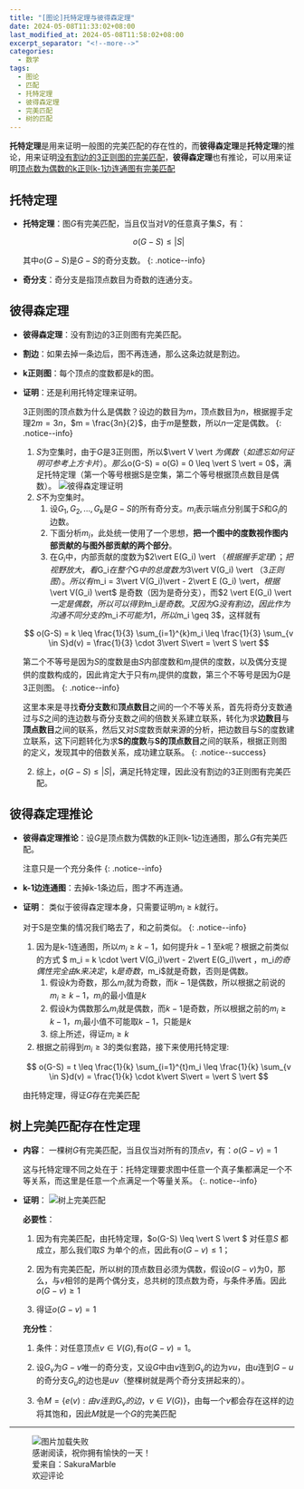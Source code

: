 ```yaml
---
title: "[图论]托特定理与彼得森定理"
date: 2024-05-08T11:33:02+08:00
last_modified_at: 2024-05-08T11:58:02+08:00
excerpt_separator: "<!--more-->"
categories:
  - 数学
tags:
  - 图论
  - 匹配
  - 托特定理
  - 彼得森定理
  - 完美匹配
  - 树的匹配
---
```

**托特定理**是用来证明一般图的完美匹配的存在性的，而**彼得森定理**是**托特定理**的推论，用来证明<u>没有割边的3正则图的完美匹配</u>，**彼得森定理**也有推论，可以用来证明<u>顶点数为偶数的k正则k-1边连通图有完美匹配</u>
<!--more-->
## 托特定理
- **托特定理**：图$G$有完美匹配，当且仅当对$V$的任意真子集$S$，有：
  
  $$
  o(G-S) \leq |S|
  $$

  其中$o(G-S)$是$G-S$的奇分支数。
  {: .notice--info}
- **奇分支**：奇分支是指顶点数目为奇数的连通分支。

## 彼得森定理
- **彼得森定理**：没有割边的3正则图有完美匹配。
- **割边**：如果去掉一条边后，图不再连通，那么这条边就是割边。
- **k正则图**：每个顶点的度数都是k的图。
- **证明**：还是利用托特定理来证明。
  
  3正则图的顶点数为什么是偶数？设边的数目为$m$，顶点数目为$n$，根据握手定理$2m = 3n$，$m = \frac{3n}{2}$，由于$m$是整数，所以$n$一定是偶数。
  {: .notice--info}

  1. $S$为空集时，由于$G$是3正则图，所以$\vert V \vert $为偶数（如遗忘如何证明可参考上方卡片）。那么$o(G-S) = o(G) = 0 \leq  \vert S \vert = 0$，满足托特定理（第一个等号根据S是空集，第二个等号根据顶点数目是偶数）。
  ![彼得森定理证明](/sakuramarble/assets/post-pictures/2024-05-08-[图论]托特定理与彼得森定理/彼得森定理证明.png)
  1. $S$不为空集时。
     1. 设$G_1,G_2,...,G_k$是$G-S$的所有奇分支。$m_i$表示端点分别属于$S$和$G_i$的边数。
     2. 下面分析$m_i$，此处统一使用了一个思想，**把一个图中的度数视作图内部贡献的与图外部贡献的两个部分**。
     3. 在$G_i$中，内部贡献的度数为$2\vert E(G_i) \vert $（根据握手定理）；把视野放大，看$G_i$在整个$G$中的总度数为$3\vert V(G_i) \vert $（3正则图）。所以有$m_i = 3\vert V(G_i)\vert - 2\vert E (G_i) \vert$，根据$\vert V(G_i) \vert$ 是奇数（因为是奇分支），而$2 \vert E(G_i) \vert $一定是偶数，所以可以得到$m_i$是奇数。又因为$G$没有割边，因此作为沟通不同分支的$m_i$不可能为1，所以$m_i \geq 3$，这样就有
   
    $$
    o(G-S) = k \leq \frac{1}{3} \sum_{i=1}^{k}m_i \leq \frac{1}{3} \sum_{v \in S}d(v) = \frac{1}{3} \cdot 3\vert S\vert  = \vert S \vert
    $$

    第二个不等号是因为$S$的度数是由$S$内部度数和$m_i$提供的度数，以及偶分支提供的度数构成的，因此肯定大于只有$m_i$提供的度数，第三个不等号是因为$G$是3正则图。
    {: .notice--info}

    这里本来是寻找**奇分支数**和**顶点数目**之间的一个不等关系，首先将奇分支数通过与$S$之间的连边数与奇分支数之间的倍数关系建立联系，转化为求**边数目**与**顶点数目**之间的联系，然后又对$S$度数贡献来源的分析，把边数目与S的度数建立联系，这下问题转化为求**S的度数**与**S的顶点数目**之间的联系，根据正则图的定义，发现其中的倍数关系，成功建立联系。
    {: .notice--success}

  2. 综上，$o(G-S) \leq \vert S \vert$，满足托特定理，因此没有割边的3正则图有完美匹配。

## 彼得森定理推论
- **彼得森定理推论**：设$G$是顶点数为偶数的k正则k-1边连通图，那么$G$有完美匹配。
  
  注意只是一个充分条件
  {: .notice--info}

- **k-1边连通图**：去掉k-1条边后，图才不再连通。
- **证明**：
  类似于彼得森定理本身，只需要证明$m_i \geq k$就行。

  对于S是空集的情况我们略去了，和之前类似。
  {: .notice--info}

  1. 因为是k-1连通图，所以$m_i \geq k-1$，如何提升$k-1$ 至$k$呢？根据之前类似的方式 $ m_i = k \cdot \vert V(G_i)\vert  - 2\vert E(G_i)\vert $，$m_i$的奇偶性完全由$k$来决定，$k$是奇数，$m_i$就是奇数，否则是偶数。
     1. 假设$k$为奇数，那么$m_i$就为奇数，而$k-1$是偶数，所以根据之前说的$m_i \geq k-1$，$m_i$的最小值是$k$
     2. 假设$k$为偶数那么$m_i$就是偶数，而$k-1$是奇数，所以根据之前的$m_i \geq k-1$，$m_i$最小值不可能取$k-1$，只能是$k$
     3. 综上所述，得证$m_i \geq k$
  2. 根据之前得到$m_i \geq 3$的类似套路，接下来使用托特定理:
   
  $$
  o(G-S) = t \leq \frac{1}{k} \sum_{i=1}^{t}m_i \leq \frac{1}{k} \sum_{v \in S}d(v) = \frac{1}{k} \cdot k\vert S\vert  = \vert S \vert
  $$

  由托特定理，得证$G$存在完美匹配

## 树上完美匹配存在性定理
- **内容**：
  一棵树$G$有完美匹配，当且仅当对所有的顶点$v$，有：$o(G-v) = 1$

  这与托特定理不同之处在于：托特定理要求图中任意一个真子集都满足一个不等关系，而这里是任意一个点满足一个等量关系。
  {:. notice--info}

- **证明**：
  ![树上完美匹配](/sakuramarble/assets/post-pictures/2024-05-08-[图论]托特定理与彼得森定理/树上完美匹配.png)
  
  **必要性**：

  1. 因为有完美匹配，由托特定理，$o(G-S) \leq \vert S \vert $ 对任意$S$ 都成立，那么我们取$S$ 为单个的点，因此有$o(G-v) \leq 1$；

  2. 因为有完美匹配，所以树的顶点数目必须为偶数，假设$o(G-v)$为0，那么，与$v$相邻的是两个偶分支，总共树的顶点数为奇，与条件矛盾。因此$o(G-v) \geq 1$

  3. 得证$o(G-v) = 1$

  **充分性**：
  
  1. 条件：对任意顶点$v \in V(G)$,有$o(G-v) = 1$。

  2. 设$G_v$为$G-v$唯一的奇分支，又设$G$中由$v$连到$G_v$的边为$vu$，由$u$连到$G-u$的奇分支$G_u$的边也是$uv$（整棵树就是两个奇分支拼起来的）。

  3. 令$M = \{e(v):由v连到G_v的边，v \in V(G)\}$，由每一个$v$都会存在这样的边将其饱和，因此$M$就是一个$G$的完美匹配

---
<figure>
  <img src="/sakuramarble/assets/images/thanks.png" alt="图片加载失败">
  <figcaption>
  感谢阅读，祝你拥有愉快的一天！
  <br>
  爱来自：SakuraMarble
  <br>
  欢迎评论
  </figcaption>
</figure>

<script src="https://utteranc.es/client.js"
        repo="SakuraMarble/sakuramarble"
        issue-term="pathname"
        label="✨"
        theme="github-dark"
        crossorigin="anonymous"
        async>
</script>
  